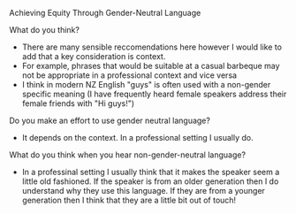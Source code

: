 Achieving Equity Through Gender-Neutral Language

What do you think?
  - There are many sensible reccomendations here however I would like to add that a key consideration is context.
  - For example, phrases that would be suitable at a casual barbeque may not be appropriate in a professional context and vice versa
  - I think in modern NZ English "guys" is often used with a non-gender specific meaning (I have frequently heard female speakers address their female friends with "Hi guys!")
  
  
  
Do you make an effort to use gender neutral language?
  - It depends on the context. In a professional setting I usually do.
  
What do you think when you hear non-gender-neutral language?
  - In a professinal setting I usually think that it makes the speaker seem a little old fashioned. If the speaker is from an older generation then I do understand why they use this language. If they are from a younger generation then I think that they are a little bit out of touch!
